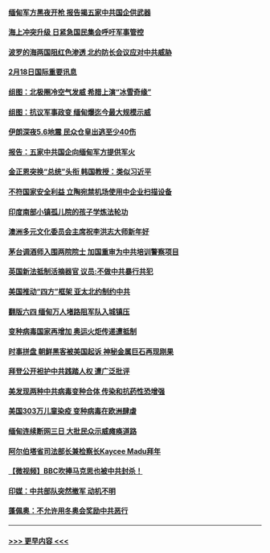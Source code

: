 #### [缅甸军方黑夜开枪 报告揭五家中共国企供武器](../pages/prog202/a103057105.md?t=02190001) 
#### [海上冲突升级 日紧急国民集会呼吁军事管控](../pages/prog202/a103057069.md?t=02190001) 
#### [波罗的海两国阻红色渗透 北约防长会议应对中共威胁](../pages/prog202/a103057067.md?t=02190001) 
#### [2月18日国际重要讯息](../pages/prog202/a103056936.md?t=02190001) 
#### [组图：北极圈冷空气发威 希腊上演“冰雪奇缘”](../pages/prog202/a103056818.md?t=02190001) 
#### [组图：抗议军事政变 缅甸爆迄今最大规模示威](../pages/prog202/a103056742.md?t=02190001) 
#### [伊朗深夜5.6地震 民众仓皇出逃至少40伤](../pages/prog202/a103056732.md?t=02190001) 
#### [报告：五家中共国企向缅甸军方提供军火](../pages/prog202/a103056726.md?t=02190001) 
#### [金正恩突换“总统”头衔 韩国教授：类似习近平](../pages/prog202/a103056721.md?t=02190001) 
#### [不符国家安全利益 立陶宛禁机场使用中企业扫描设备](../pages/prog202/a103056716.md?t=02190001) 
#### [印度南部小镇孤儿院的孩子学炼法轮功](../pages/prog202/a103056697.md?t=02190001) 
#### [澳洲多元文化委员会主席祝李洪志大师新年好](../pages/prog202/a103056681.md?t=02190001) 
#### [茅台调酒师入围两院院士 加国重审为中共培训警察项目](../pages/prog202/a103056609.md?t=02190001) 
#### [英国新法抵制活摘器官 议员:不做中共暴行共犯](../pages/prog202/a103056601.md?t=02190001) 
#### [美国推动“四方”框架 亚太北约制约中共](../pages/prog202/a103056593.md?t=02190001) 
#### [翻版六四 缅甸万人堵路阻军队入城镇压](../pages/prog202/a103056492.md?t=02190001) 
#### [变种病毒国家再增加 奥运火炬传递遭抵制](../pages/prog202/a103056572.md?t=02190001) 
#### [时事拼盘 朝鲜黑客被美国起诉 神秘金属巨石再现刚果](../pages/prog202/a103056568.md?t=02190001) 
#### [拜登公开袒护中共践踏人权  遭广泛批评](../pages/prog202/a103056561.md?t=02190001) 
#### [美发现两种中共病毒变种合体 传染和抗药性恐增强](../pages/prog202/a103056416.md?t=02190001) 
#### [美国303万儿童染疫 变种病毒在欧洲肆虐](../pages/prog202/a103056395.md?t=02190001) 
#### [缅甸连续断网三日 大批民众示威瘫痪道路](../pages/prog202/a103056384.md?t=02190001) 
#### [阿尔伯塔省司法部长兼检察长Kaycee Madu拜年](../pages/prog202/a103056347.md?t=02190001) 
#### [【微视频】BBC吹捧马克思也被中共封杀！](../pages/prog202/a103056317.md?t=02190001) 
#### [印媒：中共部队突然撤军 动机不明](../pages/prog202/a103056153.md?t=02190001) 
#### [蓬佩奥：不允许用冬奥会奖励中共恶行](../pages/prog202/a103056126.md?t=02190001) 

----
#### [ >>> 更早内容 <<< ](../indexes/prog202-earlier.md)
